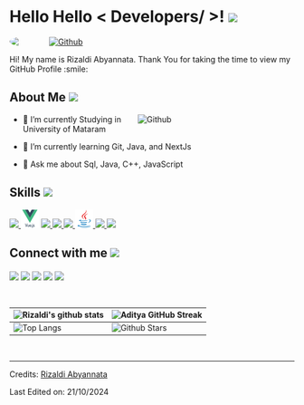 <h1> Hello Hello < Developers/ >! <img src = "https://raw.githubusercontent.com/MartinHeinz/MartinHeinz/master/wave.gif" width = 30px> </h1>
<p align='center'>
</p>


<img src="https://avatars.githubusercontent.com/u/113687598?s=400 u=6a8d8769c24f767554eac076c704f5aef0e04632&v=4" width="50" style="border-radius:50%; margin-right:20px;" align="left"/>


[![Github](https://img.shields.io/github/followers/rizaldiabyannata?label=Follow&style=social)](https://github.com/rizaldiabyannata)

<p size='20px'> Hi! My name is Rizaldi Abyannata. Thank You for taking the time to view my GitHub Profile :smile: 
</p>

<h2> About Me <img src = "https://media0.giphy.com/media/KDDpcKigbfFpnejZs6/giphy.gif?cid=ecf05e47oy6f4zjs8g1qoiystc56cu7r9tb8a1fe76e05oty&rid=giphy.gif" width = 100px></h2>

<img width="55%" align="right" alt="Github" src="https://raw.githubusercontent.com/onimur/.github/master/.resources/git-header.svg" />

- 🔭 I’m currently Studying in University of Mataram
  
- 🌱 I’m currently learning Git, Java, and NextJs
  
- 💬 Ask me about Sql, Java, C++, JavaScript


<h2> Skills <img src = "https://media2.giphy.com/media/QssGEmpkyEOhBCb7e1/giphy.gif?cid=ecf05e47a0n3gi1bfqntqmob8g9aid1oyj2wr3ds3mg700bl&rid=giphy.gif" width = 32px> </h2>
<a href= https://github.com/rizaldiabyannata?tab=repositories&q=&type=&language=python&sort= > <img width ='32px' src ='https://raw.githubusercontent.com/rahulbanerjee26/githubAboutMeGenerator/main/icons/python.svg'> </a>
<a href=https://github.com/rizaldiabyannata?tab=repositories&q=&type=&language=vue&sort= > <img src='https://raw.githubusercontent.com/devicons/devicon/master/icons/vuejs/vuejs-original-wordmark.svg' width='32px' /></a>
<a href= https://github.com/rizaldiabyannata?tab=repositories&q=&type=&language=reactjs&sort= > <img width ='32px' src ='https://raw.githubusercontent.com/rahulbanerjee26/githubAboutMeGenerator/main/icons/reactjs.svg'> </a>
<a href= https://github.com/rizaldiabyannata?tab=repositories&q=&type=&language=javascript&sort= > <img width ='32px' src ='https://raw.githubusercontent.com/rahulbanerjee26/githubAboutMeGenerator/main/icons/javascript.svg'> </a>
<a href= https://github.com/rizaldiabyannata?tab=repositories&q=&type=&language=cpp&sort= > <img width ='32px' src ='https://raw.githubusercontent.com/rahulbanerjee26/githubAboutMeGenerator/main/icons/cpp.svg'> </a>
<a href= https://github.com/rizaldiabyannata?tab=repositories&q=&type=&language=java&sort= > <img width ='32px' src ='https://raw.githubusercontent.com/devicons/devicon/master/icons/java/java-original.svg'> </a>
<a href= https://github.com/rizaldiabyannata?tab=repositories&q=&type=&language=css&sort= > <img width ='32px' src ='https://raw.githubusercontent.com/rahulbanerjee26/githubAboutMeGenerator/main/icons/css.svg'> </a>
<a href= https://github.com/rizaldiabyannata?tab=repositories&q=&type=&language=html&sort= > <img width ='32px' src ='https://raw.githubusercontent.com/rahulbanerjee26/githubAboutMeGenerator/main/icons/html.svg'> </a>


<h2> Connect with me <img src='https://raw.githubusercontent.com/ShahriarShafin/ShahriarShafin/main/Assets/handshake.gif' width="100px"> </h2>
<a href = 'https://www.linkedin.com/in/aditya-deshmukh-561a371a8'> <img width = '32px' align= 'center' src="https://raw.githubusercontent.com/rahulbanerjee26/githubAboutMeGenerator/main/icons/linked-in-alt.svg"/></a> 
<a href = 'https://www.twitter.com/NoobCoder07'> <img width = '32px' align= 'center' src="https://raw.githubusercontent.com/rahulbanerjee26/githubAboutMeGenerator/main/icons/twitter.svg"/></a> 
<a href = 'https://medium.com/@adityadeshmukh7350'> <img width = '32px' align= 'center' src="https://raw.githubusercontent.com/rahulbanerjee26/githubAboutMeGenerator/main/icons/medium.svg"/></a> 
<a href = 'http://rizaldiabyannata.me/'> <img width = '32px' align= 'center' src="https://raw.githubusercontent.com/rahulbanerjee26/githubAboutMeGenerator/main/icons/portfolio.png"/></a> 
<a href = 'https://www.github.com/rizaldiabyannata'> <img width = '32px' align= 'center' src="https://raw.githubusercontent.com/rahulbanerjee26/githubAboutMeGenerator/main/icons/github.svg"/></a>
  
<br>
<br>
<br>

| ![Rizaldi's github stats](https://github-readme-stats.vercel.app/api?username=rizaldiabyannata&show_icons=true&theme=tokyonight) | ![Aditya GitHub Streak](https://github-readme-streak-stats.herokuapp.com/?user=rizaldiabyannata&theme=tokyonight) |
| --- | --- |
| ![Top Langs](https://github-readme-stats.vercel.app/api/top-langs/?username=rizaldiabyannata&theme=tokyonight) | ![Github Stars](https://github-readme-stats.vercel.app/api?username=rizaldiabyannata&show_icons=true&locale=en&count_private=true&hide_rank=true&custom_title=My%20GitHub%20Stats&disable_animations=true&theme=tokyonight) |

<br>


-----
Credits: [Rizaldi Abyannata](https://github.com/rizaldiabyannata)

Last Edited on: 21/10/2024
